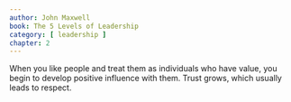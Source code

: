 ```yaml
---
author: John Maxwell
book: The 5 Levels of Leadership
category: [ leadership ]
chapter: 2
---
```

When you like people and treat them as individuals who have value, you begin to develop positive influence with them. Trust grows, which usually leads to respect.

